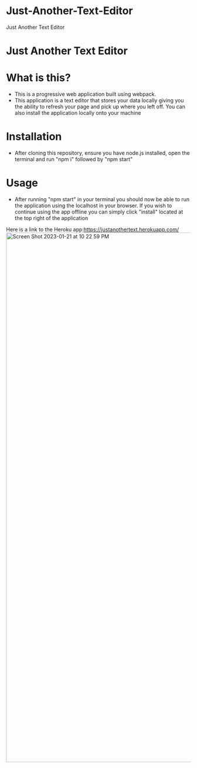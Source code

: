 # Just-Another-Text-Editor
Just Another Text Editor
# Just Another Text Editor

# What is this?
- This is a progressive web application built using webpack.
- This application is a text editor that stores your data locally giving you the ability to refresh your page and pick up where you left off. You can also install the application locally onto your machine 

# Installation
- After cloning this repository, ensure you have node.js installed, open the terminal and run "npm i" followed by "npm start"

# Usage
- After running "npm start" in your terminal you should now be able to run the application using the localhost in your browser. If you wish to continue using the app offline you can simply click "install" located at the top right of the application

Here is a link to the Heroku app:https://justanothertext.herokuapp.com/<img width="1440" alt="Screen Shot 2023-01-21 at 10 22 59 PM" src="https://user-images.githubusercontent.com/73671454/213900653-46fadf32-74a9-4267-98c0-d633fd2846f9.png">
